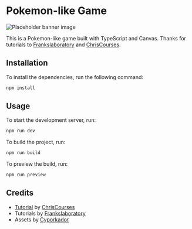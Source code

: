# Pokemon-like Game

![Placeholder banner image](https://user-images.githubusercontent.com/62993891/236773010-44094dbb-1ba4-4d9b-86fb-044f48041d3c.png)

This is a Pokemon-like game built with TypeScript and Canvas. Thanks for tutorials to [Frankslaboratory](https://www.youtube.com/@Frankslaboratory) and [ChrisCourses](https://www.youtube.com/@ChrisCourses).

## Installation

To install the dependencies, run the following command:

```bash
npm install
```

## Usage

To start the development server, run:

```bash
npm run dev
```

To build the project, run:

```bash
npm run build
```

To preview the build, run:

```bash
npm run preview
```

## Credits

- [Tutorial](https://youtu.be/yP5DKzriqXA) by [ChrisCourses](https://www.youtube.com/@ChrisCourses)
- Tutorials by [Frankslaboratory](https://www.youtube.com/@Frankslaboratory)
- Assets by [Cyporkador](https://cypor.itch.io/12x12-rpg-tileset)
